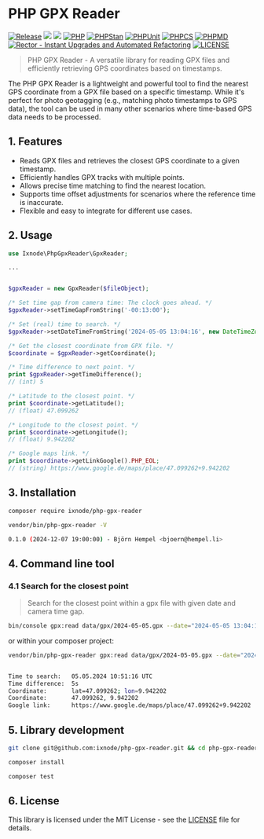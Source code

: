 # PHP GPX Reader

[![Release](https://img.shields.io/github/v/release/ixnode/php-gpx-reader)](https://github.com/ixnode/php-gpx-reader/releases)
[![](https://img.shields.io/github/release-date/ixnode/php-gpx-reader)](https://github.com/ixnode/php-gpx-reader/releases)
![](https://img.shields.io/github/repo-size/ixnode/php-gpx-reader.svg)
[![PHP](https://img.shields.io/badge/PHP-^8.2-777bb3.svg?logo=php&logoColor=white&labelColor=555555&style=flat)](https://www.php.net/supported-versions.php)
[![PHPStan](https://img.shields.io/badge/PHPStan-Level%20Max-777bb3.svg?style=flat)](https://phpstan.org/user-guide/rule-levels)
[![PHPUnit](https://img.shields.io/badge/PHPUnit-Unit%20Tests-6b9bd2.svg?style=flat)](https://phpunit.de)
[![PHPCS](https://img.shields.io/badge/PHPCS-PSR12-416d4e.svg?style=flat)](https://www.php-fig.org/psr/psr-12/)
[![PHPMD](https://img.shields.io/badge/PHPMD-ALL-364a83.svg?style=flat)](https://github.com/phpmd/phpmd)
[![Rector - Instant Upgrades and Automated Refactoring](https://img.shields.io/badge/Rector-PHP%208.2-73a165.svg?style=flat)](https://github.com/rectorphp/rector)
[![LICENSE](https://img.shields.io/github/license/ixnode/php-api-version-bundle)](https://github.com/ixnode/php-api-version-bundle/blob/master/LICENSE)

> PHP GPX Reader - A versatile library for reading GPX files and efficiently retrieving GPS coordinates based on timestamps.

The PHP GPX Reader is a lightweight and powerful tool to find the nearest GPS coordinate from a GPX file based on a
specific timestamp. While it's perfect for photo geotagging (e.g., matching photo timestamps to GPS data), the tool
can be used in many other scenarios where time-based GPS data needs to be processed.

## 1. Features

* Reads GPX files and retrieves the closest GPS coordinate to a given timestamp.
* Efficiently handles GPX tracks with multiple points.
* Allows precise time matching to find the nearest location.
* Supports time offset adjustments for scenarios where the reference time is inaccurate.
* Flexible and easy to integrate for different use cases.

## 2. Usage

```php
use Ixnode\PhpGpxReader\GpxReader;

...


$gpxReader = new GpxReader($fileObject);

/* Set time gap from camera time: The clock goes ahead. */
$gpxReader->setTimeGapFromString('-00:13:00');

/* Set (real) time to search. */
$gpxReader->setDateTimeFromString('2024-05-05 13:04:16', new DateTimeZone(Timezones::EUROPE_BERLIN));

/* Get the closest coordinate from GPX file. */
$coordinate = $gpxReader->getCoordinate();

/* Time difference to next point. */
print $gpxReader->getTimeDifference();
// (int) 5

/* Latitude to the closest point. */
print $coordinate->getLatitude();
// (float) 47.099262

/* Longitude to the closest point. */
print $coordinate->getLongitude();
// (float) 9.942202

/* Google maps link. */
print $coordinate->getLinkGoogle().PHP_EOL;
// (string) https://www.google.de/maps/place/47.099262+9.942202

```

## 3. Installation

```bash
composer require ixnode/php-gpx-reader
```

```bash
vendor/bin/php-gpx-reader -V
```

```bash
0.1.0 (2024-12-07 19:00:00) - Björn Hempel <bjoern@hempel.li>
```

## 4. Command line tool

### 4.1 Search for the closest point

> Search for the closest point within a gpx file with given date and camera time gap.

```bash
bin/console gpx:read data/gpx/2024-05-05.gpx --date="2024-05-05 13:04:16" --gap="\-00:13:00"
```

or within your composer project:

```bash
vendor/bin/php-gpx-reader gpx:read data/gpx/2024-05-05.gpx --date="2024-05-05 13:04:16" --gap="\-00:13:00"
```

```bash

Time to search:   05.05.2024 10:51:16 UTC
Time difference:  5s
Coordinate:       lat=47.099262; lon=9.942202
Coordinate:       47.099262, 9.942202
Google link:      https://www.google.de/maps/place/47.099262+9.942202

```

## 5. Library development

```bash
git clone git@github.com:ixnode/php-gpx-reader.git && cd php-gpx-reader
```

```bash
composer install
```

```bash
composer test
```

## 6. License

This library is licensed under the MIT License - see the [LICENSE](/LICENSE) file for details.
